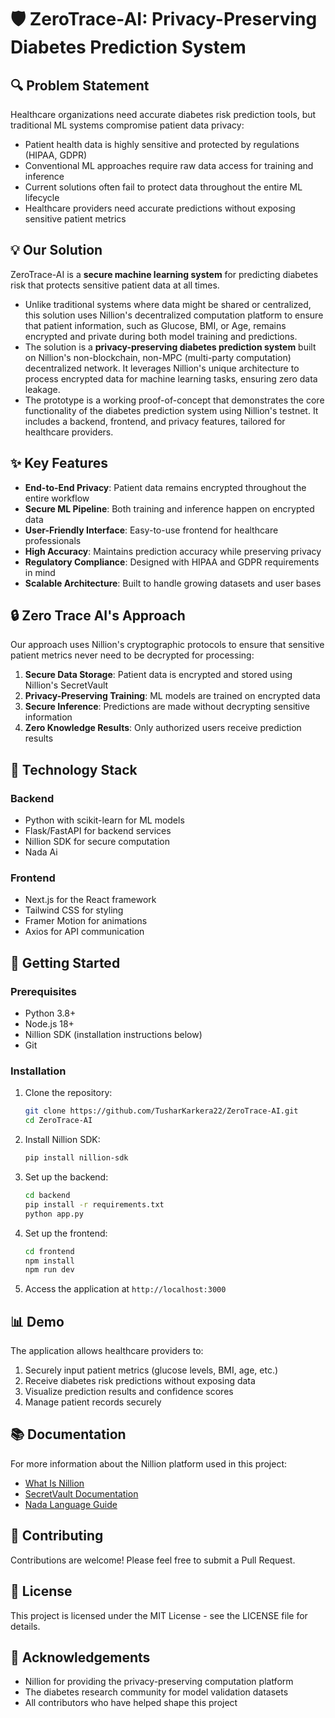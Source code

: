 
# 🛡️ ZeroTrace-AI: Privacy-Preserving Diabetes Prediction System

## 🔍 Problem Statement

Healthcare organizations need accurate diabetes risk prediction tools, but traditional ML systems compromise patient data privacy:

- Patient health data is highly sensitive and protected by regulations (HIPAA, GDPR)
- Conventional ML approaches require raw data access for training and inference
- Current solutions often fail to protect data throughout the entire ML lifecycle
- Healthcare providers need accurate predictions without exposing sensitive patient metrics

## 💡 Our Solution

ZeroTrace-AI is a **secure machine learning system** for predicting diabetes risk that protects sensitive patient data at all times.

- Unlike traditional systems where data might be shared or centralized, this solution uses Nillion's decentralized computation platform to ensure that patient information, such as Glucose, BMI, or Age, remains encrypted and private during both model training and predictions.
- The solution is a **privacy-preserving diabetes prediction system** built on Nillion's non-blockchain, non-MPC (multi-party computation) decentralized network. It leverages Nillion's unique architecture to process encrypted data for machine learning tasks, ensuring zero data leakage.
- The prototype is a working proof-of-concept that demonstrates the core functionality of the diabetes prediction system using Nillion's testnet. It includes a backend, frontend, and privacy features, tailored for healthcare providers.

## ✨ Key Features

- **End-to-End Privacy**: Patient data remains encrypted throughout the entire workflow
- **Secure ML Pipeline**: Both training and inference happen on encrypted data
- **User-Friendly Interface**: Easy-to-use frontend for healthcare professionals
- **High Accuracy**: Maintains prediction accuracy while preserving privacy
- **Regulatory Compliance**: Designed with HIPAA and GDPR requirements in mind
- **Scalable Architecture**: Built to handle growing datasets and user bases

## 🔒 Zero Trace AI's Approach

Our approach uses Nillion's cryptographic protocols to ensure that sensitive patient metrics never need to be decrypted for processing:

1. **Secure Data Storage**: Patient data is encrypted and stored using Nillion's SecretVault
2. **Privacy-Preserving Training**: ML models are trained on encrypted data
3. **Secure Inference**: Predictions are made without decrypting sensitive information
4. **Zero Knowledge Results**: Only authorized users receive prediction results

## 🧰 Technology Stack

### Backend
- Python with scikit-learn for ML models
- Flask/FastAPI for backend services
- Nillion SDK for secure computation
- Nada Ai

### Frontend
- Next.js for the React framework
- Tailwind CSS for styling
- Framer Motion for animations
- Axios for API communication

## 🚀 Getting Started

### Prerequisites
- Python 3.8+
- Node.js 18+
- Nillion SDK (installation instructions below)
- Git

### Installation

1. Clone the repository:
   ```bash
   git clone https://github.com/TusharKarkera22/ZeroTrace-AI.git
   cd ZeroTrace-AI
   ```

2. Install Nillion SDK:
   ```bash
   pip install nillion-sdk
   ```

3. Set up the backend:
   ```bash
   cd backend
   pip install -r requirements.txt
   python app.py
   ```

4. Set up the frontend:
   ```bash
   cd frontend
   npm install
   npm run dev
   ```

5. Access the application at `http://localhost:3000`

## 📊 Demo

The application allows healthcare providers to:

1. Securely input patient metrics (glucose levels, BMI, age, etc.)
2. Receive diabetes risk predictions without exposing data
3. Visualize prediction results and confidence scores
4. Manage patient records securely

## 📚 Documentation

For more information about the Nillion platform used in this project:

- [What Is Nillion](https://docs.nillion.com/what-is-nillion)
- [SecretVault Documentation](https://docs.nillion.com/build/secret-vault)
- [Nada Language Guide](https://docs.nillion.com/nada-lang)

## 🤝 Contributing

Contributions are welcome! Please feel free to submit a Pull Request.

## 📄 License

This project is licensed under the MIT License - see the LICENSE file for details.

## 🙏 Acknowledgements

- Nillion for providing the privacy-preserving computation platform
- The diabetes research community for model validation datasets
- All contributors who have helped shape this project
